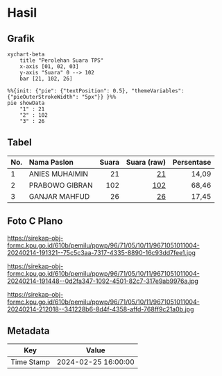 # Hasil

## Grafik

```mermaid
xychart-beta
    title "Perolehan Suara TPS"
    x-axis [01, 02, 03]
    y-axis "Suara" 0 --> 102
    bar [21, 102, 26]
```

```mermaid
%%{init: {"pie": {"textPosition": 0.5}, "themeVariables": {"pieOuterStrokeWidth": "5px"}} }%%
pie showData
    "1" : 21
    "2" : 102
    "3" : 26
```

## Tabel

| No. | Nama Paslon    | Suara | Suara (raw) | Persentase |
|:--- |:-------------- | -----:| -----------:| ----------:|
| 1   | ANIES MUHAIMIN | 21    | [21][p-1]   | 14,09      |
| 2   | PRABOWO GIBRAN | 102   | [102][p-2]  | 68,46      |
| 3   | GANJAR MAHFUD  | 26    | [26][p-3]   | 17,45      |


[p-1]: https://github.com/gigit-pemilu/pemilu-2024-96-papua-barat-daya/blob/main/pilpres/hitung-suara/sub/96-papua-barat-daya/sub/71-kota-sorong/sub/05-sorong-utara/sub/1011-sawagumu/sub/004-tps/sub/paslon-1.txt
[p-2]: https://github.com/gigit-pemilu/pemilu-2024-96-papua-barat-daya/blob/main/pilpres/hitung-suara/sub/96-papua-barat-daya/sub/71-kota-sorong/sub/05-sorong-utara/sub/1011-sawagumu/sub/004-tps/sub/paslon-2.txt
[p-3]: https://github.com/gigit-pemilu/pemilu-2024-96-papua-barat-daya/blob/main/pilpres/hitung-suara/sub/96-papua-barat-daya/sub/71-kota-sorong/sub/05-sorong-utara/sub/1011-sawagumu/sub/004-tps/sub/paslon-3.txt

## Foto C Plano

https://sirekap-obj-formc.kpu.go.id/610b/pemilu/ppwp/96/71/05/10/11/9671051011004-20240214-191321--75c5c3aa-7317-4335-8890-16c93dd7fee1.jpg

https://sirekap-obj-formc.kpu.go.id/610b/pemilu/ppwp/96/71/05/10/11/9671051011004-20240214-191448--0d2fa347-1092-4501-82c7-317e9ab9976a.jpg

https://sirekap-obj-formc.kpu.go.id/610b/pemilu/ppwp/96/71/05/10/11/9671051011004-20240214-212018--341228b6-8d4f-4358-affd-768ff9c21a0b.jpg


## Metadata

| Key        | Value               |
| ---------- | ------------------- |
| Time Stamp | 2024-02-25 16:00:00 |



